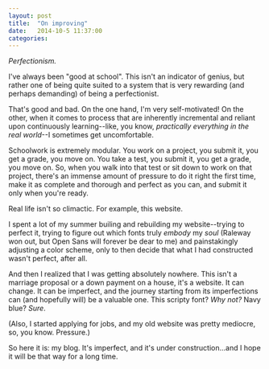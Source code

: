 ```yaml
---
layout: post
title:  "On improving"
date:   2014-10-5 11:37:00
categories: 
---
```


*Perfectionism.*

I've always been "good at school". This isn't an indicator of genius, but rather one of being quite suited to a system that is very rewarding (and perhaps demanding) of being a perfectionist.

That's good and bad. On the one hand, I'm very self-motivated! On the other, when it comes to process that are inherently incremental and reliant upon continuously learning--like, you know, *practically everything in the real world*--I sometimes get uncomfortable.

Schoolwork is extremely modular. You work on a project, you submit it, you get a grade, you move on. You take a test, you submit it, you get a grade, you move on. So, when you walk into that test or sit down to work on that project, there's an immense amount of pressure to do it right the first time, make it as complete and thorough and perfect as you can, and submit it only when you're ready.

Real life isn't so climactic. For example, this website.

I spent a lot of my summer builing and rebuilding my website--trying to perfect it, trying to figure out which fonts truly *embody* my *soul* (Raleway won out, but Open Sans will forever be dear to me) and painstakingly adjusting a color scheme, only to then decide that what I had constructed wasn't perfect, after all.

And then I realized that I was getting absolutely nowhere. This isn't a marriage proposal or a down payment on a house, it's a website. It can change. It can be imperfect, and the journey starting from its imperfections can (and hopefully will) be a valuable one. This scripty font? *Why not?* Navy blue? *Sure*.

(Also, I started applying for jobs, and my old website was pretty mediocre, so, you know. Pressure.)

So here it is: my blog. It's imperfect, and it's under construction...and I hope it will be that way for a long time.